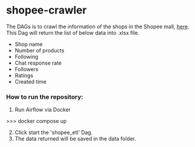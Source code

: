 # shopee-crawler
The DAGs is to crawl the information of the shops in the Shopee mall, [here](https://elixirschool.com/en/lessons/basics/basics/). This Dag will return the list of below data into .xlsx file.
- Shop name
- Number of products
- Following
- Chat response rate
- Followers
- Ratings
- Created time

### How to run the repository:
1. Run Airflow via Docker

\>>> docker compose up

2. Click start the 'shopee_etl' Dag.
3. The data returned will be saved in the data folder.
